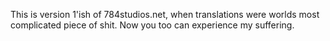This is version 1'ish of 784studios.net, when translations were worlds most complicated piece of shit.
Now you too can experience my suffering.

